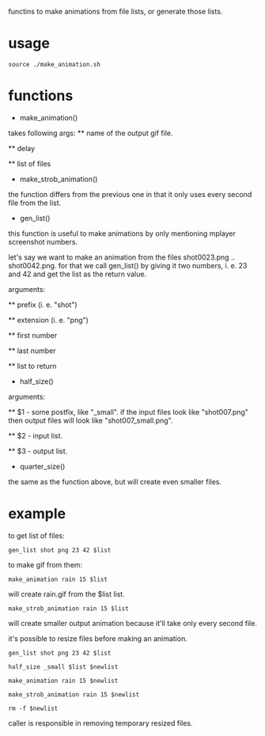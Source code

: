 functins to make animations from file lists, or generate those lists.

usage
====

```
source ./make_animation.sh
```

functions
=========

* make_animation()

takes following args:
** name of the output gif file.

** delay

** list of files

* make_strob_animation()

the function differs from the previous one in that it only uses every second file from the list.

* gen_list()

this function is useful to make animations by only mentioning mplayer screenshot numbers.

let's say we want to make an animation from the files shot0023.png .. shot0042.png. for that we call gen_list() by giving it two numbers, i. e. 23 and 42 and get the list as the return value.

arguments:

** prefix (i. e. "shot")

** extension (i. e. "png")

** first number

** last number

** list to return


* half_size()

arguments:

** $1 - some postfix, like "_small". if the input files look like "shot007.png" then output files will look like "shot007_small.png".

** $2 - input list.

** $3 - output list.

* quarter_size()

the same as the function above, but will create even smaller files.

example
=======

to get list of files:

```
gen_list shot png 23 42 $list
```
to make gif from them:

```
make_animation rain 15 $list
```

will create rain.gif from the $list list.

```
make_strob_animation rain 15 $list
```

will create smaller output animation because it'll take only every second file.

it's possible to resize files before making an animation.

```
gen_list shot png 23 42 $list

half_size _small $list $newlist

make_animation rain 15 $newlist

make_strob_animation rain 15 $newlist

rm -f $newlist
```

caller is responsible in removing temporary resized files.


